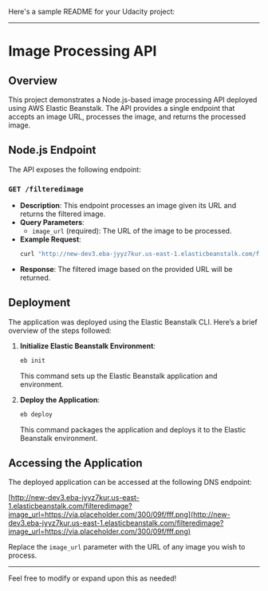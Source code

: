Here's a sample README for your Udacity project:

---

# Image Processing API

## Overview

This project demonstrates a Node.js-based image processing API deployed using AWS Elastic Beanstalk. The API provides a single endpoint that accepts an image URL, processes the image, and returns the processed image.

## Node.js Endpoint

The API exposes the following endpoint:

### `GET /filteredimage`

- **Description**: This endpoint processes an image given its URL and returns the filtered image.
- **Query Parameters**:
  - `image_url` (required): The URL of the image to be processed.
- **Example Request**:
  ```bash
  curl "http://new-dev3.eba-jyyz7kur.us-east-1.elasticbeanstalk.com/filteredimage?image_url=https://via.placeholder.com/300/09f/fff.png"
  ```
- **Response**: The filtered image based on the provided URL will be returned.

## Deployment

The application was deployed using the Elastic Beanstalk CLI. Here’s a brief overview of the steps followed:

1. **Initialize Elastic Beanstalk Environment**:
   ```bash
   eb init
   ```
   This command sets up the Elastic Beanstalk application and environment.

2. **Deploy the Application**:
   ```bash
   eb deploy
   ```
   This command packages the application and deploys it to the Elastic Beanstalk environment.

## Accessing the Application

The deployed application can be accessed at the following DNS endpoint:

[http://new-dev3.eba-jyyz7kur.us-east-1.elasticbeanstalk.com/filteredimage?image_url=https://via.placeholder.com/300/09f/fff.png](http://new-dev3.eba-jyyz7kur.us-east-1.elasticbeanstalk.com/filteredimage?image_url=https://via.placeholder.com/300/09f/fff.png)

Replace the `image_url` parameter with the URL of any image you wish to process.

---

Feel free to modify or expand upon this as needed!